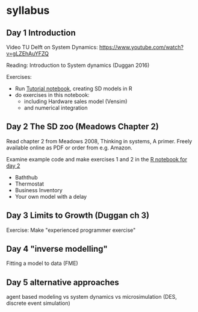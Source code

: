 # syllabus

## Day 1 Introduction

Video TU Delft on System Dynamics: https://www.youtube.com/watch?v=gLZEhAuYFZQ

Reading: Introduction to System dynamics (Duggan 2016)

Exercises:

* Run [Tutorial notebook](day1/introduction.Rmd), creating SD models in R
* do exercises in this notebook:
    * including Hardware sales model (Vensim)
    * and numerical integration


## Day 2 The SD zoo (Meadows Chapter 2)

Read chapter 2 from Meadows 2008, Thinking in systems, A primer.
Freely available online as PDF or order from e.g. Amazon.

Examine example code and make exercises 1 and 2 in the [R notebook for day 2](day2/delays.Rmd)

* Baththub
* Thermostat
* Business Inventory
* Your own model with a delay

## Day 3 Limits to Growth (Duggan ch 3)

Exercise: Make "experienced programmer exercise"

## Day 4 "inverse modelling"

Fitting a model to data (FME)

## Day 5 alternative approaches

agent based modeling vs system dynamics vs microsimulation (DES, discrete event simulation)



